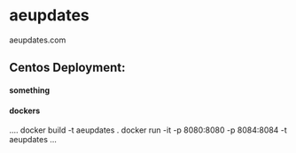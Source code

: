 # aeupdates
aeupdates.com


<h2>Centos Deployment:</h2>
<h4> something </h4>
    
    
<h4> dockers </h4>
    ....
    docker build -t aeupdates .
    docker run -it -p 8080:8080 -p 8084:8084 -t aeupdates
    ...
